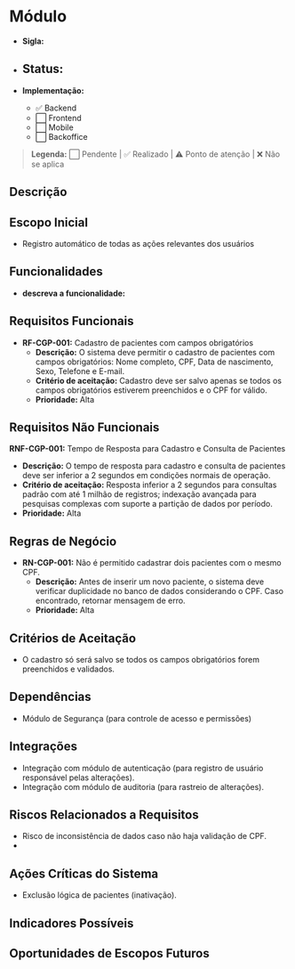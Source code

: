 # Módulo 
- **Sigla:** 
- **Status:**
  -

- **Implementação:**
  - ✅ Backend
  - ⬜ Frontend
  - ⬜ Mobile
  - ⬜ Backoffice

> **Legenda:** ⬜ Pendente | ✅ Realizado | ⚠️ Ponto de atenção | ❌ Não se aplica

## Descrição


## Escopo Inicial
- Registro automático de todas as ações relevantes dos usuários

## Funcionalidades
- **descreva a funcionalidade:** 


## Requisitos Funcionais


- **RF-CGP-001:** Cadastro de pacientes com campos obrigatórios
  - **Descrição:** O sistema deve permitir o cadastro de pacientes com campos obrigatórios: Nome completo, CPF, Data de nascimento, Sexo, Telefone e E-mail.
  - **Critério de aceitação:** Cadastro deve ser salvo apenas se todos os campos obrigatórios estiverem preenchidos e o CPF for válido.
  - **Prioridade:** Alta




## Requisitos Não Funcionais

**RNF-CGP-001:** Tempo de Resposta para Cadastro e Consulta de Pacientes
- **Descrição:** O tempo de resposta para cadastro e consulta de pacientes deve ser inferior a 2 segundos em condições normais de operação.
- **Critério de aceitação:** Resposta inferior a 2 segundos para consultas padrão com até 1 milhão de registros; indexação avançada para pesquisas complexas com suporte a partição de dados por período.
- **Prioridade:** Alta




## Regras de Negócio

- **RN-CGP-001:** Não é permitido cadastrar dois pacientes com o mesmo CPF.
  - **Descrição:** Antes de inserir um novo paciente, o sistema deve verificar duplicidade no banco de dados considerando o CPF. Caso encontrado, retornar mensagem de erro.     
  - **Prioridade:** Alta




## Critérios de Aceitação

- O cadastro só será salvo se todos os campos obrigatórios forem preenchidos e validados.


## Dependências

- Módulo de Segurança (para controle de acesso e permissões)



## Integrações

- Integração com módulo de autenticação (para registro de usuário responsável pelas alterações).
- Integração com módulo de auditoria (para rastreio de alterações).

## Riscos Relacionados a Requisitos

- Risco de inconsistência de dados caso não haja validação de CPF.
-


## Ações Críticas do Sistema

- Exclusão lógica de pacientes (inativação).


## Indicadores Possíveis


## Oportunidades de Escopos Futuros
